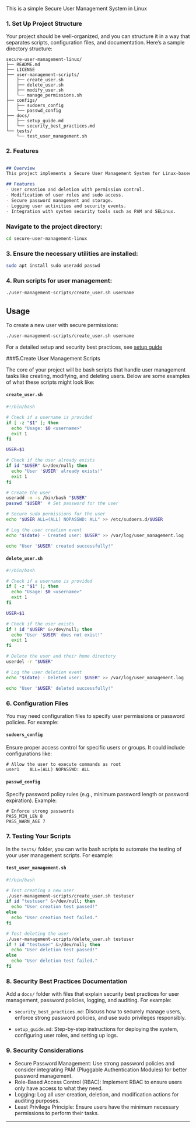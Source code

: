 This is a simple  Secure User Management System in Linux 

### 1. Set Up Project Structure
Your project should be well-organized, and you can structure it in a way that separates scripts, configuration files, and documentation. Here’s a sample directory structure:

```
secure-user-management-linux/
├── README.md
├── LICENSE
├── user-management-scripts/
│   ├── create_user.sh
│   ├── delete_user.sh
│   ├── modify_user.sh
│   └── manage_permissions.sh
├── configs/
│   ├── sudoers_config
│   └── passwd_config
├── docs/
│   ├── setup_guide.md
│   └── security_best_practices.md
└── tests/
    └── test_user_management.sh
```

### 2. Features

```markdown

## Overview
This project implements a Secure User Management System for Linux-based systems, focusing on the secure creation, modification, and deletion of users, along with tight control over user permissions and access. The system follows best practices for password management, auditing, and permission control to ensure a secure environment.

## Features
- User creation and deletion with permission control.
- Modification of user roles and sudo access.
- Secure password management and storage.
- Logging user activities and security events.
- Integration with system security tools such as PAM and SELinux.

```

###  Navigate to the project directory:
```bash
cd secure-user-management-linux
```

### 3. Ensure the necessary utilities are installed:
```bash
sudo apt install sudo useradd passwd
```

### 4. Run scripts for user management:
```bash
./user-management-scripts/create_user.sh username
```

## Usage
To create a new user with secure permissions:
```bash
./user-management-scripts/create_user.sh username
```

For a detailed setup and security best practices, see [setup guide](docs/setup_guide.md)

###5.Create User Management Scripts

The core of your project will be bash scripts that handle user management tasks like creating, modifying, and deleting users. Below are some examples of what these scripts might look like:

#### `create_user.sh`

```bash
#!/bin/bash

# Check if a username is provided
if [ -z "$1" ]; then
  echo "Usage: $0 <username>"
  exit 1
fi

USER=$1

# Check if the user already exists
if id "$USER" &>/dev/null; then
  echo "User '$USER' already exists!"
  exit 1
fi

# Create the user
useradd -m -s /bin/bash "$USER"
passwd "$USER"  # Set password for the user

# Secure sudo permissions for the user
echo "$USER ALL=(ALL) NOPASSWD: ALL" >> /etc/sudoers.d/$USER

# Log the user creation event
echo "$(date) - Created user: $USER" >> /var/log/user_management.log

echo "User '$USER' created successfully!"
```

#### `delete_user.sh`

```bash
#!/bin/bash

# Check if a username is provided
if [ -z "$1" ]; then
  echo "Usage: $0 <username>"
  exit 1
fi

USER=$1

# Check if the user exists
if ! id "$USER" &>/dev/null; then
  echo "User '$USER' does not exist!"
  exit 1
fi

# Delete the user and their home directory
userdel -r "$USER"

# Log the user deletion event
echo "$(date) - Deleted user: $USER" >> /var/log/user_management.log

echo "User '$USER' deleted successfully!"
```

### 6. Configuration Files

You may need configuration files to specify user permissions or password policies. For example:

#### `sudoers_config`

Ensure proper access control for specific users or groups. It could include configurations like:

```
# Allow the user to execute commands as root
user1    ALL=(ALL) NOPASSWD: ALL
```

#### `passwd_config`

Specify password policy rules (e.g., minimum password length or password expiration). Example:

```
# Enforce strong passwords
PASS_MIN_LEN 8
PASS_WARN_AGE 7
```

### 7. Testing Your Scripts

In the `tests/` folder, you can write bash scripts to automate the testing of your user management scripts. For example:

#### `test_user_management.sh`

```bash
#!/bin/bash

# Test creating a new user
./user-management-scripts/create_user.sh testuser
if id "testuser" &>/dev/null; then
  echo "User creation test passed!"
else
  echo "User creation test failed."
fi

# Test deleting the user
./user-management-scripts/delete_user.sh testuser
if ! id "testuser" &>/dev/null; then
  echo "User deletion test passed!"
else
  echo "User deletion test failed."
fi
```

### 8. Security Best Practices Documentation

Add a `docs/` folder with files that explain security best practices for user management, password policies, logging, and auditing. For example:

- `security_best_practices.md`: Discuss how to securely manage users, enforce strong password policies, and use sudo privileges responsibly.
  
- `setup_guide.md`: Step-by-step instructions for deploying the system, configuring user roles, and setting up logs.



### 9. Security Considerations
- Secure Password Management: Use strong password policies and consider integrating PAM (Pluggable Authentication Modules) for better password management.
- Role-Based Access Control (RBAC): Implement RBAC to ensure users only have access to what they need.
- Logging: Log all user creation, deletion, and modification actions for auditing purposes.
- Least Privilege Principle: Ensure users have the minimum necessary permissions to perform their tasks.

---

